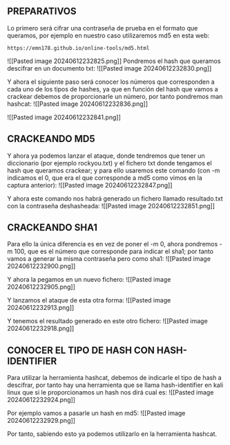 ## PREPARATIVOS
Lo primero será cifrar una contraseña de prueba en el formato que queramos, por ejemplo en nuestro caso utilizaremos md5 en esta web:
```
https://emn178.github.io/online-tools/md5.html
```

![[Pasted image 20240612232825.png]]
Pondremos el hash que queramos descifrar en un documento txt:
![[Pasted image 20240612232830.png]]

Y ahora el siguiente paso será conocer los números que corresponden a cada uno de los tipos de hashes, ya que en función del hash que vamos a crackear debemos de proporcionarle un número, por tanto pondremos man hashcat:
![[Pasted image 20240612232836.png]]

![[Pasted image 20240612232841.png]]
## CRACKEANDO MD5
Y ahora ya podemos lanzar el ataque, donde tendremos que tener un diccionario (por ejemplo rockyou.txt) y el fichero txt donde tengamos el hash que queramos crackear; y para ello usaremos este comando (con -m indicamos el 0, que era el que corresponde a md5 como vimos en la captura anterior):
![[Pasted image 20240612232847.png]]

Y ahora este comando nos habrá generado un fichero llamado resultado.txt con la contraseña deshasheada:
![[Pasted image 20240612232851.png]]
## CRACKEANDO SHA1
Para ello la única diferencia es en vez de poner el -m 0, ahora pondremos -m 100, que es el número que corresponde para indicar el sha1; por tanto vamos a generar la misma contraseña pero como sha1:
![[Pasted image 20240612232900.png]]

Y ahora la pegamos en un nuevo fichero:
![[Pasted image 20240612232905.png]]

Y lanzamos el ataque de esta otra forma:
![[Pasted image 20240612232913.png]]

Y tenemos el resultado generado en este otro fichero:
![[Pasted image 20240612232918.png]]

## CONOCER EL TIPO DE HASH CON HASH-IDENTIFIER
Para utilizar la herramienta hashcat, debemos de indicarle el tipo de hash a descifrar, por tanto hay una herramienta que se llama hash-identifier en kali linux que si le proporcionamos un hash nos dirá cual es:
![[Pasted image 20240612232924.png]]

Por ejemplo vamos a pasarle un hash en md5:
![[Pasted image 20240612232929.png]]

Por tanto, sabiendo esto ya podemos utilizarlo en la herramienta hashcat.